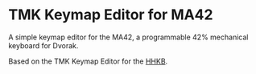 TMK Keymap Editor for MA42
==========================

A simple keymap editor for the MA42, a programmable 42% mechanical
keyboard for Dvorak.

Based on the TMK Keymap Editor for the
[HHKB](http://www.tmk-kbd.com/tmk_keyboard/editor/hhkb/index.html).